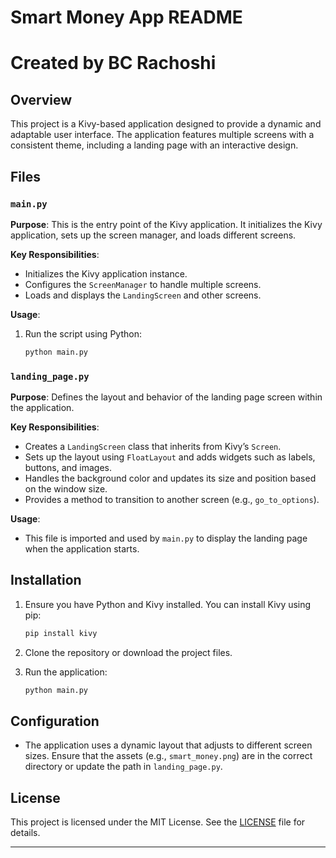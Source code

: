 
# Smart Money App README 
# Created by BC Rachoshi

## Overview

This project is a Kivy-based application designed to provide a dynamic and adaptable user interface. The application features multiple screens with a consistent theme, including a landing page with an interactive design.

## Files

### `main.py`

**Purpose**: This is the entry point of the Kivy application. It initializes the Kivy application, sets up the screen manager, and loads different screens.

**Key Responsibilities**:
- Initializes the Kivy application instance.
- Configures the `ScreenManager` to handle multiple screens.
- Loads and displays the `LandingScreen` and other screens.

**Usage**:
1. Run the script using Python:
   ```bash
   python main.py
   ```

### `landing_page.py`

**Purpose**: Defines the layout and behavior of the landing page screen within the application.

**Key Responsibilities**:
- Creates a `LandingScreen` class that inherits from Kivy’s `Screen`.
- Sets up the layout using `FloatLayout` and adds widgets such as labels, buttons, and images.
- Handles the background color and updates its size and position based on the window size.
- Provides a method to transition to another screen (e.g., `go_to_options`).

**Usage**:
- This file is imported and used by `main.py` to display the landing page when the application starts.

## Installation

1. Ensure you have Python and Kivy installed. You can install Kivy using pip:
   ```bash
   pip install kivy
   ```

2. Clone the repository or download the project files.

3. Run the application:
   ```bash
   python main.py
   ```

## Configuration

- The application uses a dynamic layout that adjusts to different screen sizes. Ensure that the assets (e.g., `smart_money.png`) are in the correct directory or update the path in `landing_page.py`.

## License

This project is licensed under the MIT License. See the [LICENSE](LICENSE) file for details.

---
